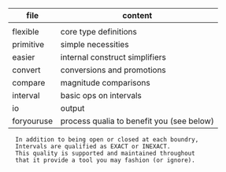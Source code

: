 | file | content |
|------|---------|
|      |         |
| flexible | core type definitions |
| primitive| simple necessities |
| easier   | internal construct simplifiers |
| convert  | conversions and promotions |
| compare  | magnitude comparisons |
| interval | basic ops on intervals |
| io | output |
| foryouruse | process qualia to benefit you (see below) |

      In addition to being open or closed at each boundry,
      Intervals are qualified as EXACT or INEXACT.
      This quality is supported and maintained throughout
      that it provide a tool you may fashion (or ignore).
      
      
